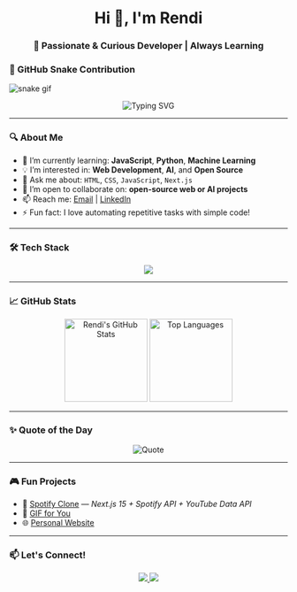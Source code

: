 <h1 align="center">Hi 👋, I'm Rendi</h1>
<h3 align="center">🌱 Passionate & Curious Developer | Always Learning</h3>

### 🐍 GitHub Snake Contribution

![snake gif](https://github.com/rendydev404/rendydev404/blob/output/github-snake.svg)


<p align="center">
  <img src="https://readme-typing-svg.herokuapp.com?font=Fira+Code&weight=600&size=22&pause=1000&color=00FFEA&center=true&vCenter=true&width=435&lines=Welcome+to+my+GitHub!;Exploring+Web+%26+AI+technologies;Open+to+Collaboration+%F0%9F%91%8B" alt="Typing SVG" />
</p>

---

### 🔍 About Me
- 🚀 I’m currently learning: **JavaScript**, **Python**, **Machine Learning**
- 💡 I’m interested in: **Web Development**, **AI**, and **Open Source**
- 💬 Ask me about: `HTML`, `CSS`, `JavaScript`, `Next.js`
- 🤝 I’m open to collaborate on: **open-source web or AI projects**
- 📫 Reach me: [Email](mailto:irawanrendy55@gmail.com) | [LinkedIn](https://www.linkedin.com/in/rendi-irawan-93190732b)
- ⚡ Fun fact: I love automating repetitive tasks with simple code!

---

### 🛠️ Tech Stack
<p align="center">
  <img src="https://skillicons.dev/icons?i=html,css,js,ts,react,next,python,laravel,nodejs,wordpress,express,git,github,vscode,figma,linux" />
</p>

---

### 📈 GitHub Stats
<p align="center">
  <img src="https://github-readme-stats.vercel.app/api?username=rendydev404&show_icons=true&theme=tokyonight&hide_border=true" alt="Rendi's GitHub Stats" height="150"/>
  <img src="https://github-readme-stats.vercel.app/api/top-langs/?username=rendydev404&layout=compact&theme=tokyonight&hide_border=true" alt="Top Languages" height="150"/>
</p>

---

### ✨ Quote of the Day
<p align="center">
  <img src="https://quotes-github-readme.vercel.app/api?type=horizontal&theme=radical" alt="Quote" />
</p>

---

### 🎮 Fun Projects
- 🎵 [Spotify Clone](https://github.com/rendydev404/spotify-clone) — *Next.js 15 + Spotify API + YouTube Data API*
- 🎁 [GIF for You](https://github.com/rendydev404/gif-for-you)
- 🌐 [Personal Website](https://github.com/rendydev404/anime-finder)

---

### 📫 Let's Connect!
<p align="center">
  <a href="https://www.linkedin.com/in/rendi-irawan-93190732b">
    <img src="https://img.shields.io/badge/-LinkedIn-0077B5?logo=linkedin&style=for-the-badge" />
  </a>
  <a href="mailto:irawanrendy55@gmail.com">
    <img src="https://img.shields.io/badge/-Email-D14836?logo=gmail&style=for-the-badge" />
  </a>
</p>
